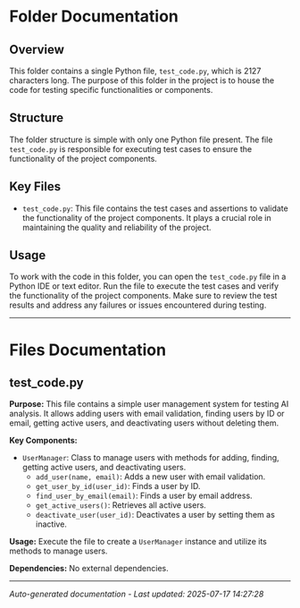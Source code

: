 # Folder Documentation

## Overview
This folder contains a single Python file, `test_code.py`, which is 2127 characters long. The purpose of this folder in the project is to house the code for testing specific functionalities or components.

## Structure
The folder structure is simple with only one Python file present. The file `test_code.py` is responsible for executing test cases to ensure the functionality of the project components.

## Key Files
- `test_code.py`: This file contains the test cases and assertions to validate the functionality of the project components. It plays a crucial role in maintaining the quality and reliability of the project.

## Usage
To work with the code in this folder, you can open the `test_code.py` file in a Python IDE or text editor. Run the file to execute the test cases and verify the functionality of the project components. Make sure to review the test results and address any failures or issues encountered during testing.

---

# Files Documentation

## test_code.py

**Purpose:** This file contains a simple user management system for testing AI analysis. It allows adding users with email validation, finding users by ID or email, getting active users, and deactivating users without deleting them.

**Key Components:**
- `UserManager`: Class to manage users with methods for adding, finding, getting active users, and deactivating users.
  - `add_user(name, email)`: Adds a new user with email validation.
  - `get_user_by_id(user_id)`: Finds a user by ID.
  - `find_user_by_email(email)`: Finds a user by email address.
  - `get_active_users()`: Retrieves all active users.
  - `deactivate_user(user_id)`: Deactivates a user by setting them as inactive.
  
**Usage:** Execute the file to create a `UserManager` instance and utilize its methods to manage users.

**Dependencies:** No external dependencies.

---
*Auto-generated documentation - Last updated: 2025-07-17 14:27:28*
